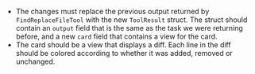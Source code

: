 - The changes must replace the previous output returned by `FindReplaceFileTool` with the new `ToolResult` struct. The struct should contain an `output` field that is the same as the task we were returning before, and a new `card` field that contains a view for the card.
- The card should be a view that displays a diff. Each line in the diff should be colored according to whether it was added, removed or unchanged.
